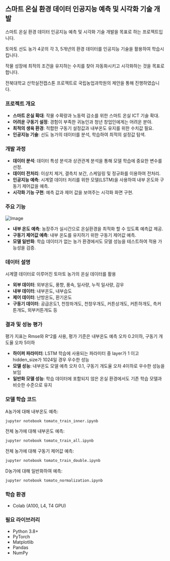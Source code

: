 ## 스마트 온실 환경 데이터 인공지능 예측 및 시각화 기술 개발

  스마트 온실 환경 데이터 인공지능 예측 및 시각화 기술 개발을 목표로 하는 프로젝트입니다. 

  토마토 선도 농가 4곳의 각 3, 5개년의 환경 데이터를 인공지능 기술을 활용하여 학습시킵니다.

  작물 성장에 최적의 조건을 유지하는 수치를 찾아 자동화시키고 시각화하는 것을 목표로 합니다.

  전북대학교 산학실전캡스톤 프로젝트로 국립농업과학원의 제안을 통해 진행하였습니다.

### 프로젝트 개요
 - **스마트 온실 확대**: 작물 수확량과 노동력 감소를 위한 스마트 온실 ICT 기술 확대.
 - **어려운 구동기 설정**: 경험이 부족한 귀농인과 청년 창업인에게는 어려운 분야.
 - **최적의 생육 환경**: 적합한 구동기 설정값과 내부온도 유지를 위한 수치값 필요.
 - **인공지능 기술**: 선도 농가의 데이터를 분석, 학습하여 최적의 설정값 탐색.

### 개발 과정
 - **데이터 분석**: 데이터 특성 분석과 상관관계 분석을 통해 모델 학습에 중요한 변수를 선정.
 - **데이터 전처리**: 이상치 제거, 결측치 보간, 스케일링 및 정규화를 이용하여 전처리.
 - **인공지능 예측**: 시계열 데이터 처리를 위한 모델(LSTM)을 사용하여 내부 온도와 구동기 제어값을 예측.
 - **시각화 기능 구현**: 예측 값과 제어 값을 보여주는 시각화 화면 구현.

### 주요 기능
 ![Image](https://github.com/user-attachments/assets/4b57102f-0675-4000-bf29-78629e62dc1e)
 - **내부 온도 예측**: 농장주가 실시간으로 온실환경을 최적화 할 수 있도록 예측값 제공.
 - **구동기 제어값 예측**: 내부 온도를 유지하기 위한 구동기 제어값 예측.
 - **모델 일반화**: 학습 데이터가 없는 농가 환경에서도 모델 성능을 테스트하여 적용 가능성을 검증.

### 데이터 설명
 시계열 데이터로 이루어진 토마토 농가의 온실 데이터를 활용
 - **외부 데이터**: 외부온도, 풍향, 풍속, 일사량, 누적 일사량, 감우
 - **내부 데이터**: 내부온도, 내부습도
 - **제어 데이터**: 난방온도, 환기온도
 - **구동기 데이터**: 공급온도1, 천창좌개도, 천창우개도, 커튼상개도, 커튼하개도, 측커튼개도, 외부커튼개도 등

### 결과 및 성능 평가
 평가 지표는 Rmse와 R^2를 사용, 평가 기준은 내부온도 예측 오차 0.2이하, 구동기 개도율 오차 5이하
 - **하이퍼 파라미터**: LSTM 학습에 사용되는 파라미터 중 layer가 1 이고 hidden_size가 1024일 경우 우수한 성능
 - **모델 성능**: 내부온도 모델 예측 오차 0.1, 구동기 개도율 오차 4이하로 우수한 성능을 보임
 - **일반화 모델 성능**: 학습 데이터에 포함되지 않은 온실 환경에서도 기존 학습 모델과 비슷한 수준으로 유지

### 모델 학습 코드
  A농가에 대해 내부온도 예측:
  ```bash
  jupyter notebook tomato_train_inner.ipynb
  ```

  전체 농가에 대해 내부온도 예측:
  ```bash
  jupyter notebook tomato_train_all.ipynb
  ```

  전체 농가에 대해 구동기 제어값 예측:
  ```bash
  jupyter notebook tomato_train_double.ipynb
  ```

  D농가에 대해 일반화하여 예측:
  ```bash
  jupyter notebook tomato_normalization.ipynb
  ```

### 학습 환경
 - Colab (A100, L4, T4 GPU)

### 필요 라이브러리
 - Python 3.8+
 - PyTorch
 - Matplotlib
 - Pandas
 - NumPy
